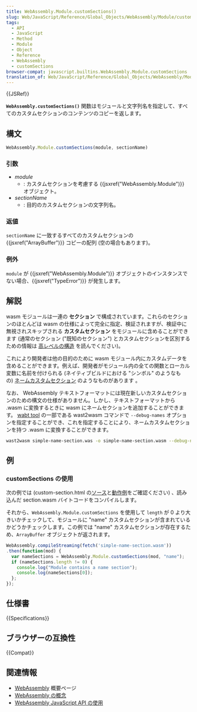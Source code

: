 ```yaml
---
title: WebAssembly.Module.customSections()
slug: Web/JavaScript/Reference/Global_Objects/WebAssembly/Module/customSections
tags:
  - API
  - JavaScript
  - Method
  - Module
  - Object
  - Reference
  - WebAssembly
  - customSections
browser-compat: javascript.builtins.WebAssembly.Module.customSections
translation_of: Web/JavaScript/Reference/Global_Objects/WebAssembly/Module/customSections
---
```

{{JSRef}}

**`WebAssembly.customSections()`** 関数はモジュールと文字列名を指定して、すべてのカスタムセクションのコンテンツのコピーを返します。

## 構文

```js
WebAssembly.Module.customSections(module, sectionName)
```

### 引数

- _module_
  - : カスタムセクションを考慮する {{jsxref("WebAssembly.Module")}} オブジェクト。
- _sectionName_
  - : 目的のカスタムセクションの文字列名。

### 返値

`sectionName` に一致するすべてのカスタムセクションの {{jsxref("ArrayBuffer")}} コピーの配列 (空の場合もあります)。

### 例外

`module` が {{jsxref("WebAssembly.Module")}} オブジェクトのインスタンスでない場合、{{jsxref("TypeError")}} が発生します。

## 解説

wasm モジュールは一連の **セクション** で構成されています。これらのセクションのほとんどは wasm の仕様によって完全に指定、検証されますが、検証中に無視されスキップされる **カスタムセクション** をモジュールに含めることができます (通常のセクション ("既知のセクション") とカスタムセクションを区別するための情報は [高レベルの構造](https://github.com/WebAssembly/design/blob/master/BinaryEncoding.md#high-level-structure) を読んでください)。

これにより開発者は他の目的のために wasm モジュール内にカスタムデータを含めることができます。例えば、開発者がモジュール内の全ての関数とローカル変数に名前を付けられる (ネイティブビルドにおける "シンボル" のようなもの) [ネームカスタムセクション](https://github.com/WebAssembly/design/blob/master/BinaryEncoding.md#name-section) のようなものがあります 。

なお、 WebAssembly テキストフォーマットには現在新しいカスタムセクションのための構文の仕様がありません。しかし、テキストフォーマットから .wasm に変換するときに wasm にネームセクションを追加することができます。 [wabt tool](https://github.com/webassembly/wabt) の一部である wast2wasm コマンドで `--debug-names` オプションを指定することができ、これを指定することにより、ネームカスタムセクションを持つ .wasm に変換することができます。

```bash
wast2wasm simple-name-section.was -o simple-name-section.wasm --debug-names
```

## 例

### customSections の使用

次の例では (custom-section.html の[ソース](https://github.com/mdn/webassembly-examples/blob/master/other-examples/custom-section.html)と[動作例](https://mdn.github.io/webassembly-examples/other-examples/custom-section.html)をご確認ください) 、読み込んだ section.wasm バイトコードをコンパイルします。

それから、`WebAssembly.Module.customSections` を使用して `length` が 0 より大きいかチェックして、モジュールに "name" カスタムセクションが含まれているかどうかチェックします。この例では "name" カスタムセクションが存在するため、`ArrayBuffer` オブジェクトが返されます。

```js
WebAssembly.compileStreaming(fetch('simple-name-section.wasm'))
.then(function(mod) {
  var nameSections = WebAssembly.Module.customSections(mod, "name");
  if (nameSections.length != 0) {
    console.log("Module contains a name section");
    console.log(nameSections[0]);
  };
});
```

## 仕様書

{{Specifications}}

## ブラウザーの互換性

{{Compat}}

## 関連情報

- [WebAssembly](/ja/docs/WebAssembly) 概要ページ
- [WebAssembly の概念](/ja/docs/WebAssembly/Concepts)
- [WebAssembly JavaScript API の使用](/ja/docs/WebAssembly/Using_the_JavaScript_API)
